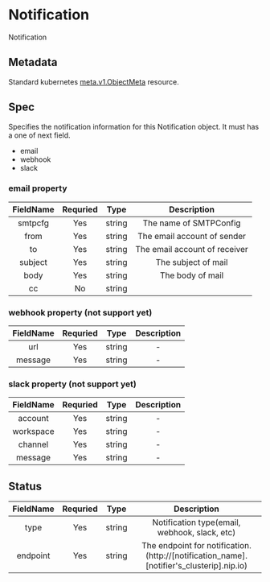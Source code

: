 # Notification

Notification 


## Metadata
Standard kubernetes [meta.v1.ObjectMeta](https://v1-18.docs.kubernetes.io/docs/reference/generated/kubernetes-api/v1.18/#objectmeta-v1-meta) resource.

## Spec

Specifies the notification information for this Notification object.
It must has a one of next field.

* email
* webhook
* slack
  

### email property

**FieldName**|**Requried**|**Type**|**Description**
:-----:|:-----:|:-----:|:-----:
smtpcfg|Yes|string|The name of SMTPConfig
from|Yes|string|The email account of sender
to|Yes|string|The email account of receiver
subject|Yes|string|The subject of mail
body|Yes|string|The body of mail
cc|No|string|

### webhook property (not support yet)

**FieldName**|**Requried**|**Type**|**Description**
:-----:|:-----:|:-----:|:-----:
url|Yes|string|-
message|Yes|string|-

### slack property (not support yet)

**FieldName**|**Requried**|**Type**|**Description**
:-----:|:-----:|:-----:|:-----:
account|Yes|string|-
workspace|Yes|string|-
channel|Yes|string|-
message|Yes|string|-

## Status

**FieldName**|**Requried**|**Type**|**Description**
:-----:|:-----:|:-----:|:-----:
type|Yes|string|Notification type(email, webhook, slack, etc)
endpoint|Yes|string|The endpoint for notification. (http://[notification_name].[notifier's_clusterip].nip.io)

